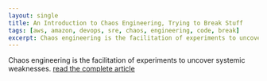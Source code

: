 ```yaml
---
layout: single
title: An Introduction to Chaos Engineering, Trying to Break Stuff
tags: [aws, amazon, devops, sre, chaos, engineering, code, break]
excerpt: Chaos engineering is the facilitation of experiments to uncover systemic weaknesses.
---
```

Chaos engineering is the facilitation of experiments to uncover systemic weaknesses. [read the complete article](https://www.pythian.com/blog/technical-track/an-introduction-to-chaos-engineering-trying-to-break-stuff)

